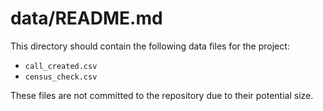 # data/README.md

This directory should contain the following data files for the project:

- `call_created.csv`
- `census_check.csv`

These files are not committed to the repository due to their potential size.
